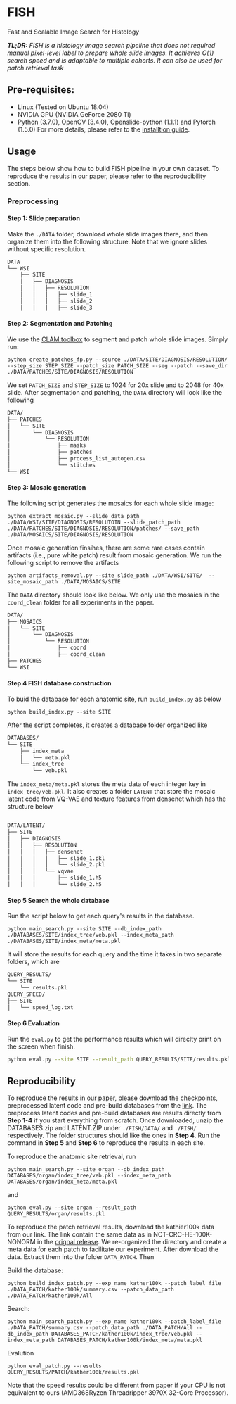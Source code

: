 FISH 
===========
Fast and Scalable Image Search for Histology

***TL;DR:** FISH is a histology image search pipeline that does not required manual pixel-level label to prepare whole slide images. It achieves O(1) search speed and is adaptable to multiple cohorts. It can also be used for patch retrieval task*

## Pre-requisites:
* Linux (Tested on Ubuntu 18.04)
* NVIDIA GPU (NVIDIA GeForce 2080 Ti) 
* Python (3.7.0), OpenCV (3.4.0), Openslide-python (1.1.1) and Pytorch (1.5.0)
For more details, please refer to the [installtion guide](INSTALLATION.md).

## Usage
The steps below show how to build FISH pipeline in your own dataset. To reproduce the results in our paper, please refer to the reproducibility section.
### Preprocessing
#### Step 1: Slide preparation
Make the `./DATA` folder, download whole slide images there, and then organize them into the following structure. Note that we ignore slides without specific resolution. 
```bash
DATA
└── WSI
    ├── SITE
    │   ├── DIAGNOSIS
    │   │   ├── RESOLUTION
    │   │   │   ├── slide_1
    │   │   │   ├── slide_2
    │   │   │   ├── slide_3
```
#### Step 2: Segmentation and Patching
We use the [CLAM toolbox](https://github.com/mahmoodlab/CLAM/blob/master/docs/README.md) to segment and patch whole slide images. Simply run:
```
python create_patches_fp.py --source ./DATA/SITE/DIAGNOSIS/RESOLUTION/ --step_size STEP_SIZE --patch_size PATCH_SIZE --seg --patch --save_dir ./DATA/PATCHES/SITE/DIAGNOSIS/RESOLUTION
```
We set `PATCH_SIZE` and `STEP_SIZE` to 1024 for 20x slide and to 2048 for 40x slide. After segmentation and patching, the `DATA` directory will look like the following
```bash
DATA/
├── PATCHES
│   └── SITE
│       └── DIAGNOSIS
│           └── RESOLUTION
│               ├── masks
│               ├── patches
│               ├── process_list_autogen.csv
│               └── stitches
└── WSI

```
#### Step 3: Mosaic generation
The following script generates the mosaics for each whole slide image:
```
python extract_mosaic.py --slide_data_path ./DATA/WSI/SITE/DIAGNOSIS/RESOLUTOIN --slide_patch_path ./DATA/PATCHES/SITE/DIAGNOSIS/RESOLUTION/patches/ --save_path ./DATA/MOSAICS/SITE/DIAGNOSIS/RESOLUTION
```

Once mosaic generation finsihes, there are some rare cases contain artifacts (i.e., pure white patch) result from mosaic generation. We run the following script to remove the artifacts
```
python artifacts_removal.py --site_slide_path ./DATA/WSI/SITE/  --site_mosaic_path ./DATA/MOSAICS/SITE
```
The `DATA` directory should look like below. We only use the mosaics in the `coord_clean` folder for all experiments in the paper.
```bash
DATA/
├── MOSAICS
│   └── SITE
│       └── DIAGNOSIS
│           └── RESOLUTION
│               ├── coord
│               ├── coord_clean
├── PATCHES
└── WSI
```
#### Step 4 FISH database construction
To buid the database for each anatomic site, run `build_index.py` as below
```
python build_index.py --site SITE
```
After the script completes, it creates a database folder organized like
```bash
DATABASES/
└── SITE
    ├── index_meta
    │   └── meta.pkl
    └── index_tree
        └── veb.pkl
```
The `index_meta/meta.pkl` stores the meta data of each integer key in `index_tree/veb.pkl`. 
It also creates a folder `LATENT` that store the mosaic latent code from VQ-VAE and texture features from densenet which has the structure below
```bash

DATA/LATENT/
├── SITE
│   ├── DIAGNOSIS
│   │   ├── RESOLUTION
│   │   │   ├── densenet
│   │   │   │   ├── slide_1.pkl
│   │   │   │   └── slide_2.pkl
│   │   │   └── vqvae
│   │   │       ├── slide_1.h5
│   │   │       └── slide_2.h5

```
#### Step 5 Search the whole database
Run the script below to get each query's results in the database.
```
python main_search.py --site SITE --db_index_path ./DATABASES/SITE/index_tree/veb.pkl --index_meta_path ./DATABASES/SITE/index_meta/meta.pkl
```

It will store the results for each query and the time it takes in two separate folders, which are
```bash
QUERY_RESULTS/
└── SITE
    └── results.pkl
QUERY_SPEED/
├── SITE
│   └── speed_log.txt
```
#### Step 6 Evaluation
Run the `eval.py` to get the performance results which will direclty print on the screen when finish.
```bash
python eval.py --site SITE --result_path QUERY_RESULTS/SITE/results.pkl
```

## Reproducibility
To reproduce the results in our paper, please download the checkpoints, preprocessed latent code and pre-build databases from the [link](https://drive.google.com/drive/folders/1OIUzTkkVpaBY2XBWlbQEVu3DF0mdaDw-?usp=sharing). The preprocess latent codes and pre-build databases are results directly from **Step 1-4** if you start everything from scratch. Once downloaded, unzip the DATABASES.zip and LATENT.ZIP  under `./FISH/DATA/` and `./FISH/` respectively.
The folder structures should like the ones in **Step 4**. Run the command in **Step 5** and **Step 6** to reproduce the results in each site. 

To reproduce the anatomic site retrieval, run
```
python main_search.py --site organ --db_index_path DATABASES/organ/index_tree/veb.pkl --index_meta_path DATABASES/organ/index_meta/meta.pkl
```
and
```
python eval.py --site organ --result_path QUERY_RESULTS/organ/results.pkl
```

To reproduce the patch retrieval results, download the kathier100k data from our link. The link contain the same data as in NCT-CRC-HE-100K-NONORM in the [orignal release](https://zenodo.org/record/1214456#.YNaUZH1ue3I). We re-organized the directory and create a meta data for each patch to facilitate our experiment. After download the data. Extract them into the folder `DATA_PATCH`.  Then

Build the database:
```
python build_index_patch.py --exp_name kather100k --patch_label_file ./DATA_PATCH/kather100k/summary.csv --patch_data_path ./DATA_PATCH/kather100k/All
```

Search:
```
python main_search_patch.py --exp_name kather100k --patch_label_file ./DATA_PATCH/summary.csv --patch_data_path ./DATA_PATCH/All --db_index_path DATABASES_PATCH/kather100k/index_tree/veb.pkl --index_meta_path DATABASES_PATCH/kather100k/index_meta/meta.pkl
```

Evalution
```
python eval_patch.py --results QUERY_RESULTS/PATCH/kather100k/results.pkl
```
Note that the speed results could be different from paper if your CPU is not equivalent to ours (AMD368Ryzen Threadripper 3970X  32-Core Processor).
